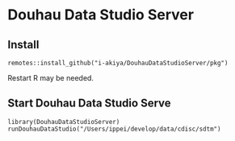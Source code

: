 # Douhau Data Studio Server

## Install
```
remotes::install_github("i-akiya/DouhauDataStudioServer/pkg")
```
Restart R may be needed.

## Start Douhau Data Studio Serve
```
library(DouhauDataStudioServer)
runDouhauDataStudio("/Users/ippei/develop/data/cdisc/sdtm")
```